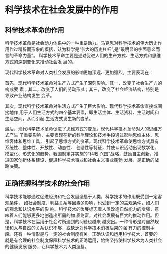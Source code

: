 # 科学技术在社会发展中的作用

## 科学技术革命的作用 

科学技术革命是社会动力体系中的一种重要动力。马克思对科学技术的伟大历史作用作过精辟而形象的概括，认为科学是“伟大的历史杠杆”,是“最明显的字面意义而言的革命力量”。 科学技术革命主要是通过促进人们的生产方式、生活方式和思维方式的深刻变化来推动社会发 展的。

 现代科学技术革命对人类社会发展的影响更加深远、更加强烈。主要表现在：

 首先，现代科学技术革命对生产方式产生了深刻影响。其一，改变了社会生产力的构成要 素；其二，改变了人们的劳动形式；其三，改变了社会经济结构，特别是导致产业结构发生 变革。 

其次，现代科学技术革命对生活方式产生了巨大影响。现代科学技术革命直接或间接地作 用于人们生活方式的四个基本要素，即生活主体、生活资料、生活时间和生活空间，从而引起 生活方式发生新的变革。 

最后，现代科学技术革命促进了思维方式的变革。现代科学技术革命对人的思维方式产生 了重要影响，主要表现在新的科学理论和技术手段通过影响思维主体、思维客体和思维工具， 引起了思维方式的变革。现代科学技术革命使思维方式具有系统性、整体性、开放性、动态性、 创造性等特征，并使认识活动出现数学化、模型化、形式化的趋势。我国制定并实施的“科教 兴国”战略，鼓励自主创新，推进国家创新体系建设，促进科学技术事业和社会主义事业蓬勃 发展，是正确的战略决策。 

## 正确把握科学技术的社会作用 

科学技术能够通过促进经济和社会发展造福于人类，科学技术的作用既受到一定客观条件， 如社会制度、利益关系等因素的影响，也受到一定的主观条件，如人们的观念和认识水平的影 响。科学技术的发展标志着人类改造自然能力的增强，意味着人们能够更多地创造出所需的物 质财富，对社会发展有巨大的推动作用。但是，科学技术在运用于社会时所遇到的问题也越来 越突出。一种情形是对自然规律和人与自然的关系认识不够，或缺乏对科学技术消极后果的强 有力的控制手段。还有一种情形是与一定的社会制度有关。正确认识和运用科学技术，首要的 就是有合理的社会制度保障科学技术的正确运用，始终坚持使科学技术为人类社会的健康发展 服务，让科学技术为人类造福。